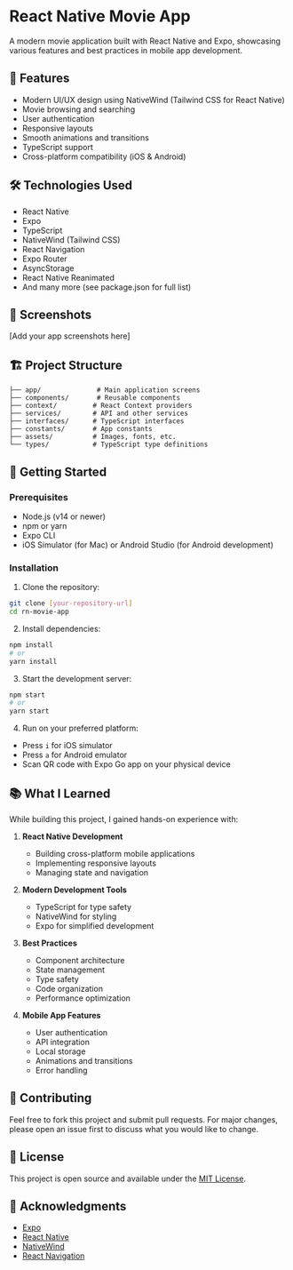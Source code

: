 # React Native Movie App

A modern movie application built with React Native and Expo, showcasing various features and best practices in mobile app development.

## 🚀 Features

- Modern UI/UX design using NativeWind (Tailwind CSS for React Native)
- Movie browsing and searching
- User authentication
- Responsive layouts
- Smooth animations and transitions
- TypeScript support
- Cross-platform compatibility (iOS & Android)

## 🛠️ Technologies Used

- React Native
- Expo
- TypeScript
- NativeWind (Tailwind CSS)
- React Navigation
- Expo Router
- AsyncStorage
- React Native Reanimated
- And many more (see package.json for full list)

## 📱 Screenshots

[Add your app screenshots here]

## 🏗️ Project Structure

```
├── app/              # Main application screens
├── components/       # Reusable components
├── context/         # React Context providers
├── services/        # API and other services
├── interfaces/      # TypeScript interfaces
├── constants/       # App constants
├── assets/          # Images, fonts, etc.
└── types/           # TypeScript type definitions
```

## 🚀 Getting Started

### Prerequisites

- Node.js (v14 or newer)
- npm or yarn
- Expo CLI
- iOS Simulator (for Mac) or Android Studio (for Android development)

### Installation

1. Clone the repository:
```bash
git clone [your-repository-url]
cd rn-movie-app
```

2. Install dependencies:
```bash
npm install
# or
yarn install
```

3. Start the development server:
```bash
npm start
# or
yarn start
```

4. Run on your preferred platform:
- Press `i` for iOS simulator
- Press `a` for Android emulator
- Scan QR code with Expo Go app on your physical device

## 📚 What I Learned

While building this project, I gained hands-on experience with:

1. **React Native Development**
   - Building cross-platform mobile applications
   - Implementing responsive layouts
   - Managing state and navigation

2. **Modern Development Tools**
   - TypeScript for type safety
   - NativeWind for styling
   - Expo for simplified development

3. **Best Practices**
   - Component architecture
   - State management
   - Type safety
   - Code organization
   - Performance optimization

4. **Mobile App Features**
   - User authentication
   - API integration
   - Local storage
   - Animations and transitions
   - Error handling

## 🤝 Contributing

Feel free to fork this project and submit pull requests. For major changes, please open an issue first to discuss what you would like to change.

## 📝 License

This project is open source and available under the [MIT License](LICENSE).

## 🙏 Acknowledgments

- [Expo](https://expo.dev/)
- [React Native](https://reactnative.dev/)
- [NativeWind](https://www.nativewind.dev/)
- [React Navigation](https://reactnavigation.org/)
